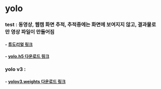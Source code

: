# yolo

### test : 동영상, 웹캠 화면 추적, 추적중에는 화면에 보여지지 않고, 결과물로만 영상 파일이 만들어짐    
#### - [튜도리얼 링크](https://heartbeat.fritz.ai/detecting-objects-in-videos-and-camera-feeds-using-keras-opencv-and-imageai-c869fe1ebcdb) 
#### - [yolo.h5 다운로드 링크](https://github.com/OlafenwaMoses/ImageAI/releases/download/1.0/yolo.h5)  

### yolo v3 :
#### - [yolov3.weights 다운로드 링크](https://drive.google.com/open?id=1Z0TKr0cxSqp4h3GBAUq2qfH5Ue-D7e5Q)  


